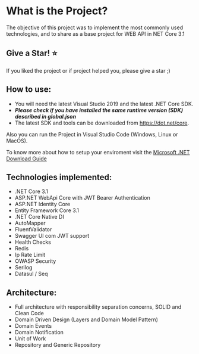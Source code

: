 What is the Project?
=====================
The objective of this project was to implement the most commonly used technologies, and to share as a base project for WEB API in NET Core 3.1

## Give a Star! :star:
If you liked the project or if project helped you, please give a star ;)

## How to use:
- You will need the latest Visual Studio 2019 and the latest .NET Core SDK.
- ***Please check if you have installed the same runtime version (SDK) described in global.json***
- The latest SDK and tools can be downloaded from https://dot.net/core.

Also you can run the Project in Visual Studio Code (Windows, Linux or MacOS).

To know more about how to setup your enviroment visit the [Microsoft .NET Download Guide](https://www.microsoft.com/net/download)

## Technologies implemented:

- .NET Core 3.1
- ASP.NET WebApi Core with JWT Bearer Authentication
- ASP.NET Identity Core
- Entity Framework Core 3.1
- .NET Core Native DI
- AutoMapper
- FluentValidator
- Swagger UI com JWT support
- Health Checks
- Redis
- Ip Rate Limit 
- OWASP Security
- Serilog
- Datasul / Seq

## Architecture:

- Full architecture with responsibility separation concerns, SOLID and Clean Code
- Domain Driven Design (Layers and Domain Model Pattern)
- Domain Events
- Domain Notification
- Unit of Work
- Repository and Generic Repository
